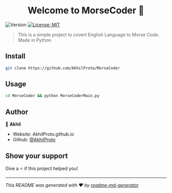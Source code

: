 <h1 align="center">Welcome to MorseCoder 👋</h1>
<p>
  <img alt="Version" src="https://img.shields.io/badge/version-v1-blue.svg?cacheSeconds=2592000" />
  <a href="#" target="_blank">
    <img alt="License: MIT" src="https://img.shields.io/badge/License-MIT-yellow.svg" />
  </a>
</p>

> This is a simple project to covert English Language to Morse Code. Made in Python 

## Install

```sh
git clone https://github.com/AkhilProto/MorseCoder
```

## Usage

```sh
cd MorseCoder && python MorseCoderMain.py
```

## Author

👤 **Akhil**

* Website: AkhilProto.github.io
* Github: [@AkhilProto](https://github.com/AkhilProto)

## Show your support

Give a ⭐️ if this project helped you!

***
_This README was generated with ❤️ by [readme-md-generator](https://github.com/kefranabg/readme-md-generator)_